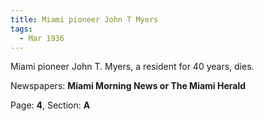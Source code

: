 ```yaml
---  
title: Miami pioneer John T Myers  
tags:  
  - Mar 1936  
---  
```

  
Miami pioneer John T. Myers, a resident for 40 years, dies.  
  
Newspapers: **Miami Morning News or The Miami Herald**  
  
Page: **4**, Section: **A** 
